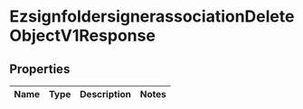 
# EzsignfoldersignerassociationDeleteObjectV1Response

## Properties
| Name | Type | Description | Notes |
| ------------ | ------------- | ------------- | ------------- |



